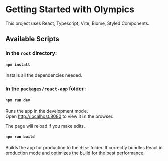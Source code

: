 # Getting Started with Olympics

This project uses React, Typescript, Vite, Biome, Styled Components.

## Available Scripts

### In the `root` directory:

#### `npm install`

Installs all the dependencies needed.

### In the `packages/react-app` folder:

#### `npm run dev`

Runs the app in the development mode.\
Open [http://localhost:8080](http://localhost:8080) to view it in the browser.

The page will reload if you make edits.

#### `npm run build`

Builds the app for production to the `dist` folder.
It correctly bundles React in production mode and optimizes the build for the best performance.
